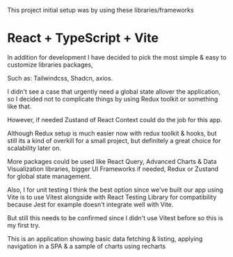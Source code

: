 This project initial setup was by using these libraries/frameworks

# React + TypeScript + Vite

In addition for development I have decided to pick the most simple & easy to customize libraries packages,

Such as: Tailwindcss, Shadcn, axios.

I didn't see a case that urgently need a global state allover the application, so I decided not to complicate things by using Redux toolkit or something like that.

However, if needed Zustand of React Context could do the job for this app.

Although Redux setup is much easier now with redux toolkit & hooks, but still its a kind of overkill for a small project, but definitely a great choice for scalability later on.

More packages could be used like React Query, Advanced Charts & Data Visualization libraries, bigger UI Frameworks if needed, Redux or Zustand for global state management.

Also, I for unit testing I think the best option since we've built our app using Vite is to use Vitest alongside with React Testing Library for compatibility because Jest for example doesn't integrate well with Vite.

But still this needs to be confirmed since I didn't use Vitest before so this is my first try.

This is an application showing basic data fetching & listing, applying navigation in a SPA & a sample of charts using recharts
